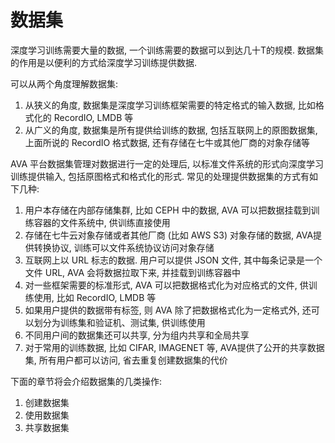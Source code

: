 # 数据集

深度学习训练需要大量的数据, 一个训练需要的数据可以到达几十T的规模. 数据集的作用是以便利的方式给深度学习训练提供数据. 

可以从两个角度理解数据集: 

1. 从狭义的角度, 数据集是深度学习训练框架需要的特定格式的输入数据, 比如格式化的 RecordIO, LMDB 等
2. 从广义的角度, 数据集是所有提供给训练的数据, 包括互联网上的原图数据集, 上面所说的 RecordIO 格式数据, 还有存储在七牛或其他厂商的对象存储等

AVA 平台数据集管理对数据进行一定的处理后, 以标准文件系统的形式向深度学习训练提供输入, 包括原图格式和格式化的形式. 常见的处理提供数据集的方式有如下几种: 

1. 用户本存储在内部存储集群, 比如 CEPH 中的数据, AVA 可以把数据挂载到训练容器的文件系统中, 供训练直接使用
2. 存储在七牛云对象存储或者其他厂商 (比如 AWS S3) 对象存储的数据, AVA提供转换协议, 训练可以文件系统协议访问对象存储
3. 互联网上以 URL 标志的数据. 用户可以提供 JSON 文件, 其中每条记录是一个文件 URL, AVA 会将数据拉取下来, 并挂载到训练容器中
4. 对一些框架需要的标准形式, AVA 可以把数据格式化为对应格式的文件, 供训练使用, 比如 RecordIO, LMDB 等
5. 如果用户提供的数据带有标签, 则 AVA 除了把数据格式化为一定格式外, 还可以划分为训练集和验证机、测试集, 供训练使用
6. 不同用户间的数据集还可以共享, 分为组内共享和全局共享
7. 对于常用的训练数据, 比如 CIFAR, IMAGENET 等, AVA提供了公开的共享数据集, 所有用户都可以访问, 省去重复创建数据集的代价

下面的章节将会介绍数据集的几类操作: 

1. 创建数据集
2. 使用数据集
3. 共享数据集